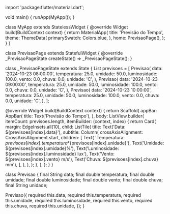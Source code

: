 import 'package:flutter/material.dart';


void main() {
  runApp(MyApp());
}


class MyApp extends StatelessWidget {
  @override
  Widget build(BuildContext context) {
    return MaterialApp(
      title: 'Previsão do Tempo',
      theme: ThemeData(
        primarySwatch: Colors.blue,
      ),
      home: PrevisaoPage(),
    );
  }
}


class PrevisaoPage extends StatefulWidget {
  @override
  _PrevisaoPageState createState() => _PrevisaoPageState();
}


class _PrevisaoPageState extends State<PrevisaoPage> {
  List<Previsao> previsoes = [
    Previsao(
      data: '2024-10-23 08:00:00',
      temperatura: 25.0,
      umidade: 50.0,
      luminosidade: 100.0,
      vento: 0.0,
      chuva: 0.0,
      unidade: 'C',
    ),
    Previsao(
      data: '2024-10-23 09:00:00',
      temperatura: 25.0,
      umidade: 50.0,
      luminosidade: 100.0,
      vento: 0.0,
      chuva: 0.0,
      unidade: 'C',
    ),
    Previsao(
      data: '2024-10-23 10:00:00',
      temperatura: 25.0,
      umidade: 50.0,
      luminosidade: 100.0,
      vento: 0.0,
      chuva: 0.0,
      unidade: 'C',
    ),
  ];


  @override
  Widget build(BuildContext context) {
    return Scaffold(
      appBar: AppBar(
        title: Text('Previsão do Tempo'),
      ),
      body: ListView.builder(
        itemCount: previsoes.length,
        itemBuilder: (context, index) {
          return Card(
            margin: EdgeInsets.all(10),
            child: ListTile(
              title: Text('Data: ${previsoes[index].data}'),
              subtitle: Column(
                crossAxisAlignment: CrossAxisAlignment.start,
                children: [
                  Text(
                      'Temperatura: ${previsoes[index].temperatura}°${previsoes[index].unidade}'),
                  Text('Umidade: ${previsoes[index].umidade}%'),
                  Text('Luminosidade: ${previsoes[index].luminosidade} lux'),
                  Text('Vento: ${previsoes[index].vento} m/s'),
                  Text('Chuva: ${previsoes[index].chuva} mm'),
                ],
              ),
            ),
          );
        },
      ),
    );
  }
}


class Previsao {
  final String data;
  final double temperatura;
  final double umidade;
  final double luminosidade;
  final double vento;
  final double chuva;
  final String unidade;


  Previsao({
    required this.data,
    required this.temperatura,
    required this.umidade,
    required this.luminosidade,
    required this.vento,
    required this.chuva,
    required this.unidade,
  });
}
